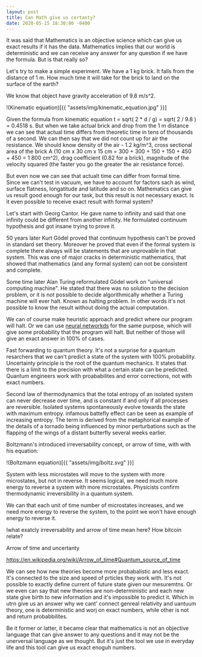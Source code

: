 ```yaml
---
layout: post
title: Can Math give us certanty?
date: 2020-05-15 18:30:00 -0400
---
```


It was said that Mathematics is an objective science which can give us exact
results if it has the data. Mathematics implies that our world is deterministic
and we can receive any answer for any question if we have the formula. But is
that really so?

Let's try to make a simple experiment. We have a 1 kg brick. It falls from
the distance of 1 m.  How much time it will take for the brick to land on
the surface of the earth?

We know that object have gravity acceleration of 9.8 m/s^2.

!(Kinematic equation)[{{ "assets/img/kinematic_equation.jpg" }}]

Given the formula from kinematic equation t = sqrt( 2 * d / g) = sqrt( 2 / 9.8
) = 0.4518 s. But when we take actual brick and drop from the 1 m distance we
can see that actual time differs from theoretic time in tens of thousands of a
second.  We can then say that we did not count up for air the resistance. We
should know density of the air - 1.2 kg/m^3, cross sectional area of the brick
A (10 cm x 30 cm x 15 cm = 300 + 300 + 150 + 150 + 450 + 450 = 1 800 cm^2),
drag coefficient (0.82 for a brick), magnitude of the velocity squared (the
faster you go the greater the air resistance force).

But even now we can see that actualt time can differ from formal time. Since we can't test
in vacuum, we have to account for factors sach as wind, surface flatness, longatitude and
latitude and so on. Mathematics can give us result good enough for our task, but this
result is not necessary exact. Is it even possible to receive exact result with formal
system?

Let's start with Georg Cantor. He gave name to infinity and said that one infinity could
be different from another infinity. He formulated continuum hypothesis and got insane
trying to prove it.

50 years later Kurt Gödel proved that continuum hypothesis can't be proved in standard set
theory. Moreover he proved that even if the formal system is complete there always will be
statements that are unprovable in that system. This  was one of major cracks in
deterministic mathematics, that showed that mathematics (and any formal system) can not be
consistent and complete.

Some time later Alan Turing reformulated Gödel work on "universal computing machine". He
stated that there was no solution to the decision problem, or it is not possible to decide
algorithmically whether a Turing machine will ever halt. Known as halting problem. In
other words it's not possible to know the result without doing the actual computation.

We can of course make heuristic approach and predict where our program will halt. Or we
can use [neural networkds](https://www.ics.uci.edu/~rickl/publications/1996-icml.pdf) for
the same purpose, which will give some probability that the program will halt. But neither
of those will give an exact answer in 100% of cases.

Fast forwarding to quantum theory. It's not a surprise for a quantum resarchers that we
can't predict a state of the system with 100% probability. Uncertainty principle is 
the root of the quantum mechanics. It states that there is a limit to the precision
with what a certain state can be predicted. Quantum engineers work with proababilites and
error corrections, not with exact numbers.

Second law of thermodynamics that the total entropy of an isolated system can never
decrease over time, and is constant if and only if all processes are reversible.
Isolated systems spontaneously evolve towards the state with maximum entropy. infamous
battefly effect can be seen as example of increasing entropy.  The term is derived from
the metaphorical example of the details of a tornado being influenced by minor
perturbations such as the flapping of the wings of a distant butterfly several weeks
earlier.

Boltzmann's introduced irreversability concept, or arrow of time, with with his equation:

!(Boltzmann equation)[{{ "assets/img/boltz.svg" }}]

System with less microstates will move to the system with more microstates, but not in
reverse. It seems logical, we need much more energy to reverse a system with more
microstates. Physicists confirm thermodynamic irreversibility in a quantum system.

We can that each unit of time number of microstates increases, and we need more energy to
reverse the system, to the point we won't have enough energy to reverse it.


Iwhat exatcly irreversability and arrow of time mean here? How bitcoin relate?

Arrow of time and uncertanty

https://en.wikipedia.org/wiki/Arrow_of_time#Quantum_source_of_time

We can see how new theories become more probabalistic and less exact. It's connected to
the size and speed of prticles they work with. It's not possible to exactly define current
of future state given our mesuremtns. Or we even can say that new theories are
non-deterministic and each new state give birth to new information and it's impossible to
predict it. Which in utrn give us an answer why we cant' connect genreal
relativity and uantuum theory, one is deterministic and worj on exact numbers,
while other is not and return probabbilites.


Be it former or latter, it became clear that mathematics is not an objective language that
can give answer to any questions and it may not be the unerversal language as we thought.
But it's just the tool we use in everyday life and this tool can give us exact enoguh
numbers.
